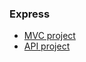 ### Express
* [MVC project](https://github.com/AlFahimBinFaruk/MVC_Blogs/tree/main)
* [API project](https://github.com/AlFahimBinFaruk/Express_RefreshToken_Playground/tree/main)
